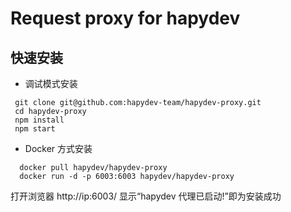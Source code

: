 # Request proxy for hapydev

## 快速安装

- 调试模式安装

```
 git clone git@github.com:hapydev-team/hapydev-proxy.git
 cd hapydev-proxy
 npm install
 npm start
```
- Docker 方式安装
```
  docker pull hapydev/hapydev-proxy
  docker run -d -p 6003:6003 hapydev/hapydev-proxy
 ```



打开浏览器 http://ip:6003/
显示“hapydev 代理已启动!”即为安装成功
